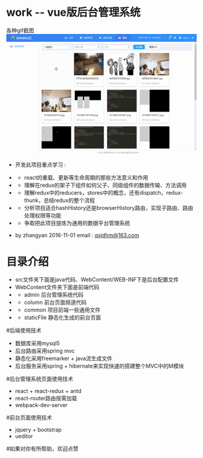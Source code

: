 

# work -- vue版后台管理系统
各种gif截图
<img src="图库.gif" />


* 开发此项目重点学习 :
* - react的重载、更新等生命周期的那些方法意义和作用
* - 理解在redux的架子下组件如何父子、同级组件的数据传输、方法调用
* - 理解redux中的reducers，stores中的概念，还有dispatch，redux-thunk，总结redux的整个流程
* - 分析项目适合hashHistory还是browserHistory路由，实现子路由、路由处理权限等功能
* - 争取把此项目提炼为通用的数据平台管理系统

* by zhangyan 2016-11-01            email : qsjdhm@163.com

# 目录介绍
* src文件夹下面是java代码、WebContent/WEB-INF下是后台配置文件
* WebContent文件夹下面是前端代码
* - admin      后台管理系统代码
* - column     前台页面频道代码
* - common     项目前端一些通用文件
* - staticFile 静态化生成的前台页面

#后端使用技术
* 数据库采用mysql5
* 后台路由采用spring mvc
* 静态化采用freemarker + java流生成文件
* 后台服务采用spring + hibernate来实现快速的搭建整个MVC中的M模块

#后台管理系统页面使用技术
* react + react-redux + antd
* react-router路由按需加载
* webpack-dev-server

#前台页面使用技术
* jquery + bootstrap
* ueditor


#如果对你有所帮助，欢迎点赞

